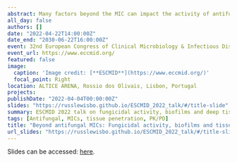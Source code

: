 ```yaml
---
abstract: Many factors beyond the MIC can impact the activity of antifungal agents. In this talk, I provide an overview of the importance of fungicidal activity, how biofilms and persister cells contribute to resistance that is not measured by the MIC, and then address the challenged of understanding antifungal PK/PD for deep tissue infections.
all_day: false
authors: []
date: "2022-04-22T14:00:00Z"
date_end: "2030-06-22T16:00:00Z"
event: 32nd European Congress of Clinical Microbiology & Infectious Diseases
event_url: https://www.eccmid.org/
featured: false
image:
  caption: 'Image credit: [**ESCMID**](https://www.eccmid.org/)'
  focal_point: Right
location: ALTICE ARENA, Rossio dos Olivais, Lisbon, Portugal
projects:
publishDate: "2022-04-04T00:00:00Z"
slides: "https://russlewisbo.github.io/ESCMID_2022_talk/#/title-slide"
summary: ESCMID 2022 talk on fungicidal activity, biofilms and deep tissue activity
tags: [Antifungal, MICs, tissue penetration, PK/PD]
title: "Beyond antifungal MICs: Fungicidal activity, biofilms and tissue distribution"
url_slides: "https://russlewisbo.github.io/ESCMID_2022_talk/#/title-slide"
---
```

Slides can be accessed: [here](https://russlewisbo.github.io/ESCMID_2022_talk/#/title-slide).


